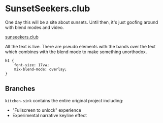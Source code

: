 # SunsetSeekers.club
One day this will be a site about sunsets. Until then, it's just goofing around with blend modes and video.

[sunseekers.club](http://sunseekers.club)

All the text is live. There are pseudo elements with the bands over the text which combines with the blend mode to make something unorthodox.

```
h1 {
    font-size: 17vw;
    mix-blend-mode: overlay;
}
```

## Branches
`kitchen-sink` contains the entire original project including:
 - "Fullscreen to unlock" experience
 - Experimental narrative keyline effect
